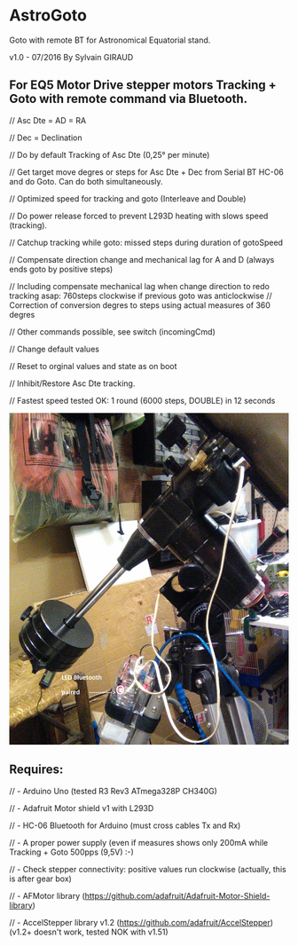 # AstroGoto

Goto with remote BT for Astronomical Equatorial stand.

v1.0 - 07/2016 By Sylvain GIRAUD

## For EQ5 Motor Drive stepper motors Tracking + Goto with remote command via Bluetooth.

//    Asc Dte = AD = RA

//    Dec = Declination

// Do by default Tracking of Asc Dte (0,25° per minute)

// Get target move degres or steps for Asc Dte + Dec from Serial BT HC-06 and do Goto. Can do both simultaneously.

// Optimized speed for tracking and goto (Interleave and Double)

// Do power release forced to prevent L293D heating with slows speed (tracking).

// Catchup tracking while goto: missed steps during duration of gotoSpeed

// Compensate direction change and mechanical lag for A and D (always ends goto by positive steps)

//    Including compensate mechanical lag when change direction to redo tracking asap: 760steps clockwise if previous goto was anticlockwise
// Correction of conversion degres to steps using actual measures of 360 degres

// Other commands possible, see switch (incomingCmd)

//    Change default values

//    Reset to orginal values and state as on boot

//    Inhibit/Restore Asc Dte tracking.

// Fastest speed tested OK: 1 round (6000 steps, DOUBLE) in 12 seconds

![Stand](https://github.com/sylvaingiraud/AstroGoto/blob/master/EQ5-Stand-GotoBT.jpg "Stand")

## Requires:

// - Arduino Uno (tested R3 Rev3 ATmega328P CH340G)

// - Adafruit Motor shield v1 with L293D

// - HC-06 Bluetooth for Arduino (must cross cables Tx and Rx)

// - A proper power supply (even if measures shows only 200mA while Tracking + Goto 500pps (9,5V) :-)

// - Check stepper connectivity: positive values run clockwise (actually, this is after gear box)

// - AFMotor library (https://github.com/adafruit/Adafruit-Motor-Shield-library)

// - AccelStepper library v1.2 (https://github.com/adafruit/AccelStepper) (v1.2+ doesn't work, tested NOK with v1.51)
